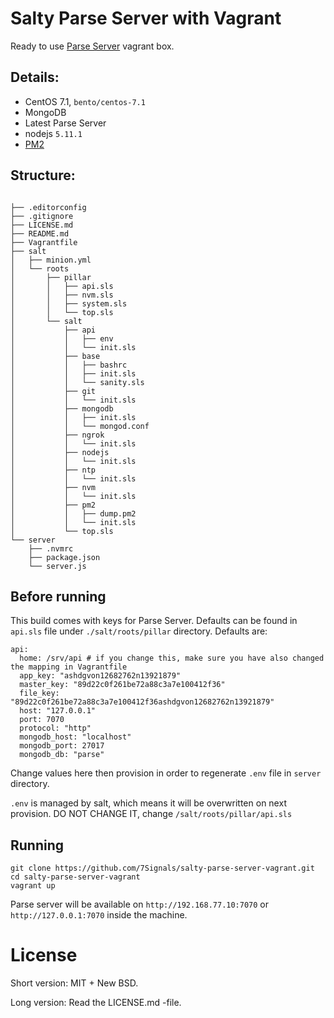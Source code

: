 # Salty Parse Server with Vagrant

Ready to use [Parse Server](https://github.com/ParsePlatform/parse-server) vagrant box.

## Details:

* CentOS 7.1, `bento/centos-7.1`
* MongoDB
* Latest Parse Server
* nodejs `5.11.1`
* [PM2](https://github.com/Unitech/pm2)

## Structure:

```

├── .editorconfig
├── .gitignore
├── LICENSE.md
├── README.md
├── Vagrantfile
├── salt
│   ├── minion.yml
│   └── roots
│       ├── pillar
│       │   ├── api.sls
│       │   ├── nvm.sls
│       │   ├── system.sls
│       │   └── top.sls
│       └── salt
│           ├── api
│           │   ├── env
│           │   └── init.sls
│           ├── base
│           │   ├── bashrc
│           │   ├── init.sls
│           │   └── sanity.sls
│           ├── git
│           │   └── init.sls
│           ├── mongodb
│           │   ├── init.sls
│           │   └── mongod.conf
│           ├── ngrok
│           │   └── init.sls
│           ├── nodejs
│           │   └── init.sls
│           ├── ntp
│           │   └── init.sls
│           ├── nvm
│           │   └── init.sls
│           ├── pm2
│           │   ├── dump.pm2
│           │   └── init.sls
│           └── top.sls
└── server
    ├── .nvmrc
    ├── package.json
    └── server.js
```

## Before running

This build comes with keys for Parse Server. Defaults can be found in `api.sls` file under `./salt/roots/pillar` directory.
Defaults are:

```
api:
  home: /srv/api # if you change this, make sure you have also changed the mapping in Vagrantfile
  app_key: "ashdgvon12682762n13921879"
  master_key: "89d22c0f261be72a88c3a7e100412f36"
  file_key: "89d22c0f261be72a88c3a7e100412f36ashdgvon12682762n13921879"
  host: "127.0.0.1"
  port: 7070
  protocol: "http"
  mongodb_host: "localhost"
  mongodb_port: 27017
  mongodb_db: "parse"
```

Change values here then provision in order to regenerate `.env` file in `server` directory.

`.env`  is managed by salt, which means it will be overwritten on next provision.
DO NOT CHANGE IT, change `/salt/roots/pillar/api.sls`



## Running

```
git clone https://github.com/7Signals/salty-parse-server-vagrant.git
cd salty-parse-server-vagrant
vagrant up
```
Parse server will be available on `http://192.168.77.10:7070` or `http://127.0.0.1:7070` inside the machine.



# License

Short version: MIT + New BSD.

Long version: Read the LICENSE.md -file.
